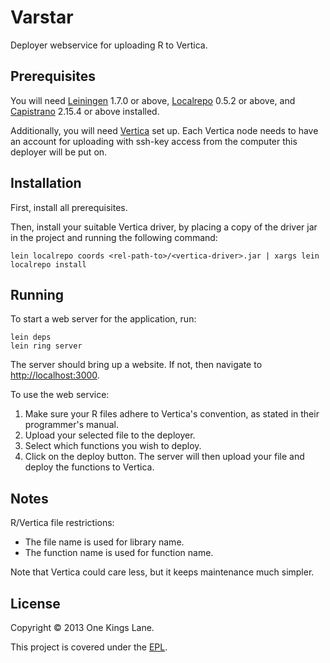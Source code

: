 # Varstar

Deployer webservice for uploading R to Vertica.

## Prerequisites

You will need [Leiningen][1] 1.7.0 or above, 
[Localrepo][2] 0.5.2 or above,
and [Capistrano][3] 2.15.4 or above installed.

[1]: https://github.com/technomancy/leiningen
[2]: https://github.com/kumarshantanu/lein-localrepo
[3]: https://github.com/capistrano/capistrano

Additionally, you will need [Vertica](http://www.vertica.com/) set up.
Each Vertica node needs to have an account for uploading 
with ssh-key access from the computer this deployer will be put on.

## Installation

First, install all prerequisites.

Then, install your suitable Vertica driver, by placing a copy of the driver jar in the project and running the following command:

    
    lein localrepo coords <rel-path-to>/<vertica-driver>.jar | xargs lein localrepo install

## Running

To start a web server for the application, run:

    lein deps
    lein ring server
    
The server should bring up a website. If not, then navigate to
[http://localhost:3000](http://localhost:3000).

To use the web service:

1. Make sure your R files adhere to Vertica's convention, as stated in their programmer's manual. 
2. Upload your selected file to the deployer. 
3. Select which functions you wish to deploy.
4. Click on the deploy button. The server will then upload your file and deploy the functions to Vertica.

## Notes

R/Vertica file restrictions:

- The file name is used for library name.
- The function name is used for function name.

Note that Vertica could care less, but it keeps maintenance much simpler.

## License

Copyright © 2013 One Kings Lane.

This project is covered under the [EPL](LICENSE).
